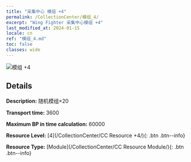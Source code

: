 ```yaml
---
title: "采集中心 模组 +4"
permalink: /CollectionCenter/模组_4/
excerpt: "Wing Fighter 采集中心模组 +4"
last_modified_at: 2024-01-15
locale: cn
ref: "模组_4.md"
toc: false
classes: wide
---
```



![模组 +4](/images/cc/CC_Module_4.png)

## Details

  **Description:** 随机模组×20

  **Transport time:** 3600

  **Maximum BP in time calculation:** 60000

  **Resource Level:** [4](/CollectionCenter/CC Resource +4/){: .btn .btn--info}

  **Resource Type:** [Module](/CollectionCenter/CC Resource Module/){: .btn .btn--info}

